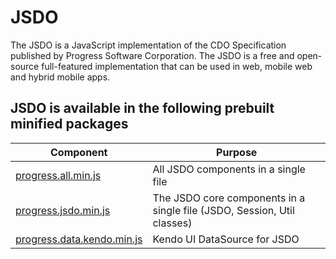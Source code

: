 # JSDO

The JSDO is a JavaScript implementation of the CDO Specification published by Progress Software Corporation.
The JSDO is a free and open-source full-featured implementation that can be used in web, mobile web and hybrid mobile apps.

<!-- [![Build Status](https://travis-ci.org/telerik/kendo-ui-core.svg?branch=master)](https://travis-ci.org/telerik/kendo-ui-core) -->

## JSDO is available in the following prebuilt minified packages

| Component | Purpose | 
| ------- | ------ | 
| [progress.all.min.js](https://github.com/CloudDataObject/JSDO/lib/progress.all.min.js) | All JSDO components in a single file |
| [progress.jsdo.min.js](https://github.com/CloudDataObject/JSDO/lib/progress.jsdo.min.js) | The JSDO core components in a single file (JSDO, Session, Util classes) |
| [progress.data.kendo.min.js](https://github.com/CloudDataObject/JSDO/lib/progress.data.kendo.min.js) | Kendo UI DataSource for JSDO |

